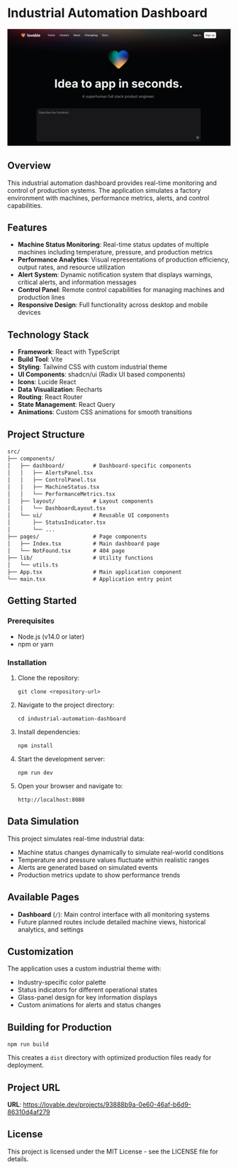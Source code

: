 
# Industrial Automation Dashboard

![Industrial Automation Dashboard](public/og-image.png)

## Overview

This industrial automation dashboard provides real-time monitoring and control of production systems. The application simulates a factory environment with machines, performance metrics, alerts, and control capabilities.

## Features

- **Machine Status Monitoring**: Real-time status updates of multiple machines including temperature, pressure, and production metrics
- **Performance Analytics**: Visual representations of production efficiency, output rates, and resource utilization
- **Alert System**: Dynamic notification system that displays warnings, critical alerts, and information messages
- **Control Panel**: Remote control capabilities for managing machines and production lines
- **Responsive Design**: Full functionality across desktop and mobile devices

## Technology Stack

- **Framework**: React with TypeScript
- **Build Tool**: Vite
- **Styling**: Tailwind CSS with custom industrial theme
- **UI Components**: shadcn/ui (Radix UI based components)
- **Icons**: Lucide React
- **Data Visualization**: Recharts
- **Routing**: React Router
- **State Management**: React Query
- **Animations**: Custom CSS animations for smooth transitions

## Project Structure

```
src/
├── components/
│   ├── dashboard/         # Dashboard-specific components
│   │   ├── AlertsPanel.tsx
│   │   ├── ControlPanel.tsx
│   │   ├── MachineStatus.tsx
│   │   └── PerformanceMetrics.tsx
│   ├── layout/            # Layout components
│   │   └── DashboardLayout.tsx
│   └── ui/                # Reusable UI components
│       ├── StatusIndicator.tsx
│       └── ...
├── pages/                 # Page components
│   ├── Index.tsx          # Main dashboard page
│   └── NotFound.tsx       # 404 page
├── lib/                   # Utility functions
│   └── utils.ts
├── App.tsx                # Main application component
└── main.tsx               # Application entry point
```

## Getting Started

### Prerequisites

- Node.js (v14.0 or later)
- npm or yarn

### Installation

1. Clone the repository:
   ```
   git clone <repository-url>
   ```

2. Navigate to the project directory:
   ```
   cd industrial-automation-dashboard
   ```

3. Install dependencies:
   ```
   npm install
   ```

4. Start the development server:
   ```
   npm run dev
   ```

5. Open your browser and navigate to:
   ```
   http://localhost:8080
   ```

## Data Simulation

This project simulates real-time industrial data:

- Machine status changes dynamically to simulate real-world conditions
- Temperature and pressure values fluctuate within realistic ranges
- Alerts are generated based on simulated events
- Production metrics update to show performance trends

## Available Pages

- **Dashboard** (`/`): Main control interface with all monitoring systems
- Future planned routes include detailed machine views, historical analytics, and settings

## Customization

The application uses a custom industrial theme with:

- Industry-specific color palette
- Status indicators for different operational states
- Glass-panel design for key information displays
- Custom animations for alerts and status changes

## Building for Production

```
npm run build
```

This creates a `dist` directory with optimized production files ready for deployment.

## Project URL

**URL**: https://lovable.dev/projects/93888b9a-0e60-46af-b6d9-86310d4af279

## License

This project is licensed under the MIT License - see the LICENSE file for details.
